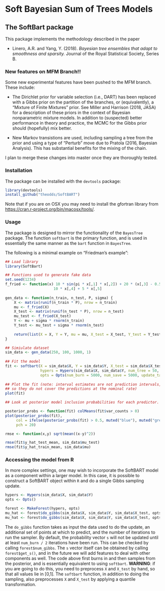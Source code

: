 Soft Bayesian Sum of Trees Models
================

## The SoftBart package

This package implements the methodology described in the paper

  - Linero, A.R. and Yang, Y. (2018). *Bayesian tree ensembles that
    adapt to smoothness and sparsity.* Journal of the Royal Statistical
    Society, Series B.

### New features on MFM Branch\!\!

Some new experimental features have been pushed to the MFM branch. These
include:

  - The Dirichlet prior for variable selection (i.e., DART) has been
    replaced with a Gibbs prior on the partition of the branches, or
    (equivalently), a “Mixture of Finite Mixtures” prior. See Miller and
    Harrison (2018, JASA) for a description of these priors in the
    context of Bayesian nonparametric mixture models. In addition to
    (suspected) better performance in theory and practice, the MCMC for
    the Gibbs prior should (hopefully) mix better.

  - New Markov transistions are used, including sampling a tree from the
    prior and using a type of “Perturb” move due to Pratola (2016,
    Bayesian Analysis). This has substantial benefits for the mixing of
    the chain.

I plan to merge these changes into master once they are thoroughly
tested.

### Installation

The package can be installed with the `devtools` package:

``` r
library(devtools)
install_github("theodds/SoftBART")
```

Note that if you are on OSX you may need to install the gfortran library
from <https://cran.r-project.org/bin/macosx/tools/>.

### Usage

The package is designed to mirror the functionality of the `BayesTree`
package. The function `softbart` is the primary function, and is used in
essentially the same manner as the `bart` function in `BayesTree`.

The following is a minimal example on “Friedman’s example”:

``` r
## Load library
library(SoftBart)

## Functions used to generate fake data
set.seed(1234)
f_fried <- function(x) 10 * sin(pi * x[,1] * x[,2]) + 20 * (x[,3] - 0.5)^2 + 
                      10 * x[,4] + 5 * x[,5]
    
gen_data <- function(n_train, n_test, P, sigma) {
    X <- matrix(runif(n_train * P), nrow = n_train)
    mu <- f_fried(X)
    X_test <- matrix(runif(n_test * P), nrow = n_test)
    mu_test <- f_fried(X_test)
    Y <- mu + sigma * rnorm(n_train)
    Y_test <- mu_test + sigma * rnorm(n_test)
        
    return(list(X = X, Y = Y, mu = mu, X_test = X_test, Y_test = Y_test, mu_test = mu_test))
}

## Simiulate dataset
sim_data <- gen_data(250, 100, 1000, 1)
    
## Fit the model
fit <- softbart(X = sim_data$X, Y = sim_data$Y, X_test = sim_data$X_test, 
                hypers = Hypers(sim_data$X, sim_data$Y, num_tree = 50, temperature = 1),
                opts = Opts(num_burn = 5000, num_save = 5000, update_tau = TRUE))
    
## Plot the fit (note: interval estimates are not prediction intervals, 
## so they do not cover the predictions at the nominal rate)
plot(fit)

## Look at posterior model inclusion probabilities for each predictor. 

posterior_probs <- function(fit) colMeans(fit$var_counts > 0)
plot(posterior_probs(fit), 
     col = ifelse(posterior_probs(fit) > 0.5, muted("blue"), muted("green")), 
     pch = 20)

rmse <- function(x,y) sqrt(mean((x-y)^2))

rmse(fit$y_hat_test_mean, sim_data$mu_test)
rmse(fit$y_hat_train_mean, sim_data$mu)
```

### Accessing the model from R

In more complex settings, one may wish to incorporate the SoftBART model
as a component within a larger model. In this case, it is possible to
construct a SoftBART object within `R` and do a single Gibbs sampling
update.

``` r
hypers <- Hypers(sim_data$X, sim_data$Y)
opts <- Opts()

forest <- MakeForest(hypers, opts)
mu_hat <- forest$do_gibbs(sim_data$X, sim_data$Y, sim_data$X_test, opts$num_burn)
mu_hat <- forest$do_gibbs(sim_data$X, sim_data$Y, sim_data$X_test, opts$num_save)
```

The `do_gibbs` function takes as input the data used to do the update,
an additional set of points at which to predict, and the number of
iterations to run the sampler. By default, the probability vector `s`
will not be updated until at least `num_burn / 2` iterations have been
run. This can be checked by calling `forest$num_gibbs`. The `s` vector
itself can be obtained by calling `forest$get_s()`, and in the future we
will add features to deal with other components as well. The code above
first burns in and then samples from the posterior, and is essentially
equivalent to using `softbart`. **WARNING**: if you are going to do
this, you need to preprocess `X` and `X_test` by hand, so that all
values lie in \[0,1\]. The `softbart` function, in addition to doing the
sampling, also preprocesses `X` and `X_test` by applying a quantile
transformation.

